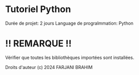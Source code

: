 # Tutoriel Python
Durée de projet: 2 jours
Language de progralmmation: Python


# !! REMARQUE !! #
Vérifier que toutes les bibliothèques importées sont installées.

Droits d'auteur (c) 2024 FARJANI BRAHIM